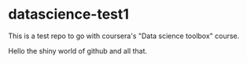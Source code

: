 datascience-test1
=================
This is a test repo to go with coursera's "Data science toolbox" course.

Hello the shiny world of github and all that.
